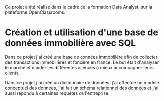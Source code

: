 Ce projet a été réalisé dans le cadre de la formation Data Analyst, sur la plateforme OpenClassrooms.
# Création et utilisation d'une base de données immobilière avec SQL

Dans ce projet j'ai créé une base de données immobilière afin de collecter des transactions immobilières et foncière en france.
Le but était d'analyser le marché et d'aider les différentes agences à mieux accompagner leurs clients.

Dans ce projet j'ai créé un dictionnaire de données, j'ai effectué un modèle conceptuel des données, j'ai fait un schéma relationnel des données et j'ai aussi répondu à certaines requêtes de l'entreprise.
